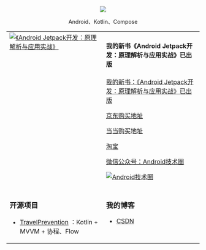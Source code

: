   
<p align="center">
  <img src="https://github-readme-stats.vercel.app/api?username=huanglinqing123&show_icons=true&theme=graywhite"/>
</p>

<p align="center"> Android、Kotlin、Compose </p>  

<table align="center">
<tr>
<td valign="top" width="50%"> 
<a href="https://huanglinqing.blog.csdn.net/article/details/123133085" title="《Android Jetpack开发：原理解析与应用实战》"><img src="https://img-blog.csdnimg.cn/3b1e774a69c9404a88b5029941ed5d40.png" alt="《Android Jetpack开发：原理解析与应用实战》" /></a>
</td>
<td valign="top" width="50%">

#### 我的新书《Android Jetpack开发：原理解析与应用实战》已出版
[我的新书：《Android Jetpack开发：原理解析与应用实战》已出版](https://huanglinqing.blog.csdn.net/article/details/123133085)
 

[京东购买地址](https://item.m.jd.com/product/10055064927648.html)

[当当购买地址](http://product.dangdang.com/11171911064.html)

[淘宝](https://m.tb.cn/h.fwge2NS?tk=MgpN2owi1U0)
  

[微信公众号：Android技术圈](https://mp.weixin.qq.com/s/E0j6Kc4FERW1GCmAa_TVJA)
  
<a href="https://img-blog.csdnimg.cn/20190419110850286.jpg" title="Android技术圈"><img src="https://img-blog.csdnimg.cn/20190419110850286.jpg" alt="Android技术圈" /></a>

</td>
</tr>
<tr>
<td valign="top" width="50%">
	
### 开源项目  
- [TravelPrevention](https://github.com/huanglinqing123/TravelPrevention) ：Kotlin + MVVM + 协程、Flow
  
	
</td>

<td valign="top" width="50%">

### 我的博客
- [CSDN](https://huanglinqing.blog.csdn.net/)

</td>
</tr>
</table>
